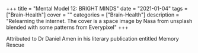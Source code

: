 +++
title = "Mental Model 12: BRIGHT MINDS"
date = "2021-01-04"
tags = ["Brain-Health"]
cover = ""
categories = ["Brain-Health"]
description = "Relearning the internet. The cover is a space image by Nasa from unsplash blended with some patterns from Everypixel"
+++

Attributed to Dr Daniel Amen in his literary publication entitled Memory Rescue
